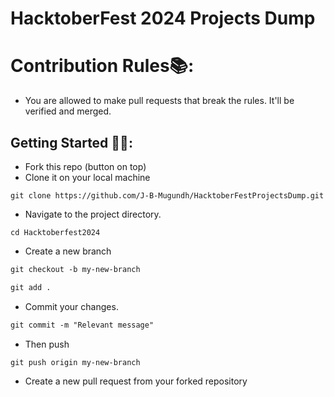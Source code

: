 # HacktoberFest 2024 Projects Dump

# Contribution Rules📚:

- You are allowed to make pull requests that break the rules. It'll be verified and merged. 

## Getting Started 🤩🤗:

- Fork this repo (button on top)
- Clone it on your local machine

```terminal
git clone https://github.com/J-B-Mugundh/HacktoberFestProjectsDump.git
```

- Navigate to the project directory.

```terminal
cd Hacktoberfest2024
```

- Create a new branch

```markdown
git checkout -b my-new-branch
```

```markdown
git add .
```

- Commit your changes.

```markdown
git commit -m "Relevant message"
```

- Then push

```markdown
git push origin my-new-branch
```

- Create a new pull request from your forked repository

<br>
